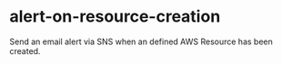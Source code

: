 # alert-on-resource-creation
Send an email alert via SNS when an defined AWS Resource has been created. 
